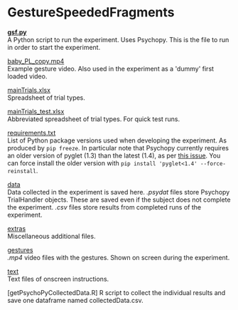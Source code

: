 # GestureSpeededFragments

[**gsf.py**](gsf.py)  
A Python script to run the experiment. Uses Psychopy. This is the file to run in order to start the experiment.

[baby_PL_copy.mp4](baby_PL_copy.mp4)  
Example gesture video. Also used in the experiment as a 'dummy' first loaded video.

[mainTrials.xlsx](mainTrials.xlsx)  
Spreadsheet of trial types.

[mainTrials_test.xlsx](mainTrials_test.xlsx)  
Abbreviated spreadsheet of trial types. For quick test runs.

[requirements.txt](requirements.txt)  
List of Python package versions used when developing the experiment. As produced by `pip freeze`. In particular note that Psychopy currently requires an older version of pyglet (1.3) than the latest (1.4), as per [this issue](https://github.com/psychopy/psychopy/issues/2518). You can force install the older version with `pip install 'pyglet<1.4' --force-reinstall`.

[data](data)  
Data collected in the experiment is saved here. *.psydat* files store Psychopy TrialHandler objects. These are saved even if the subject does not complete the experiment. *.csv* files store results from completed runs of the experiment.

[extras](extras)  
Miscellaneous additional files.

[gestures](gestures)  
*.mp4* video files with the gestures. Shown on screen during the experiment.

[text](text)  
Text files of onscreen instructions.

[getPsychoPyCollectedData.R] R script to collect the individual results and save one dataframe named collectedData.csv.

